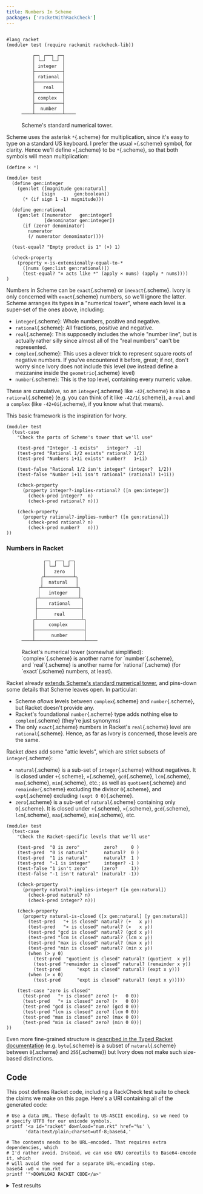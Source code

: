 ```yaml
---
title: Numbers In Scheme
packages: ['racketWithRackCheck']
---
```


```{pipe="bash $setup num.rkt"}
```

```{pipe="./hide"}
#lang racket
(module+ test (require rackunit rackcheck-lib))
```

<figure>

```
    ┌─┐ ┌──┐ ┌─┐
    │ └─┘  └─┘ │
    │ integer  │
    ├──────────┤
    │ rational │
    ├──────────┤
    │   real   │
    ├──────────┤
    │ complex  │
    ├──────────┤
    │  number  │
────┴──────────┴────
```

 <figcaption>
  Scheme's standard numerical tower.
 </figcaption>
</figure>

Scheme uses the asterisk `*`{.scheme} for multiplication, since it's easy to
type on a standard US keyboard. I prefer the usual `×`{.scheme} symbol, for
clarity. Hence we'll define `×`{.scheme} to be `*`{.scheme}, so that both
symbols will mean multiplication:

```{.scheme pipe="./show"}
(define × *)
```

```{pipe="./hide"}
(module+ test
  (define gen:integer
    (gen:let ([magnitude gen:natural]
             [sign       gen:boolean])
      (* (if sign 1 -1) magnitude)))

  (define gen:rational
    (gen:let ([numerator   gen:integer]
              [denominator gen:integer])
      (if (zero? denominator)
        numerator
        (/ numerator denominator))))

  (test-equal? "Empty product is 1" (×) 1)

  (check-property
    (property ×-is-extensionally-equal-to-*
      ([nums (gen:list gen:rational)])
      (test-equal? "× acts like *" (apply × nums) (apply * nums))))
)

```

Numbers in Scheme can be `exact`{.scheme} or `inexact`{.scheme}. Ivory is only
concerned with `exact`{.scheme} numbers, so we'll ignore the latter. Scheme
arranges its types in a "numerical tower", where each level is a super-set of
the ones above, including:

 - `integer`{.scheme}: Whole numbers, positive and negative.
 - `rational`{.scheme}: All fractions, positive and negative.
 - `real`{.scheme}: This supposedly includes the whole "number line", but is
   actually rather silly since almost all of the "real numbers" can't be
   represented.
 - `complex`{.scheme}: This uses a clever trick to represent square roots of
   negative numbers. If you've encountered it before, great; if not, don't worry
   since Ivory does not include this level (we instead define a mezzanine inside
   the `geometric`{.scheme} level)
 - `number`{.scheme}: This is the top level, containing every numeric value.

These are cumulative, so an `integer`{.scheme} like `-42`{.scheme} is also a
`rational`{.scheme} (e.g. you can think of it like `-42/1`{.scheme}), a `real`
and a `complex` (like `-42+0i`{.scheme}, if you know what that means).

This basic framework is the inspiration for Ivory.

```{pipe="./hide"}
(module+ test
  (test-case
    "Check the parts of Scheme's tower that we'll use"

    (test-pred "Integer -1 exists"   integer?  -1)
    (test-pred "Rational 1/2 exists" rational? 1/2)
    (test-pred "Numbers 1+1i exists" number?   1+1i)

    (test-false "Rational 1/2 isn't integer" (integer?  1/2))
    (test-false "Number 1+1i isn't rational" (rational? 1+1i))

    (check-property
      (property integer?-implies-rational? ([n gen:integer])
        (check-pred integer?  n)
        (check-pred rational? n)))

    (check-property
      (property rational?-implies-number? ([n gen:rational])
        (check-pred rational? n)
        (check-pred number?   n)))
))
```

### Numbers in Racket ###

<figure>

```
        ┌─┐ ┌──┐ ┌─┐
        │ └─┘  └─┘ │
        │   zero   │
       ╭┴──────────┴╮
       │  natural   │
      ╭┴────────────┴╮
      │   integer    │
     ╭┴──────────────┴╮
     │    rational    │
     ├────────────────┤
     │      real      │
    ╭┴────────────────┴╮
    │     complex      │
    ├──────────────────┤
    │      number      │
────┴──────────────────┴────
```

 <figcaption>
  Racket's numerical tower (somewhat simplified): `complex`{.scheme} is another
  name for `number`{.scheme}, and `real`{.scheme} is another name for
  `rational`{.scheme} (for `exact`{.scheme} numbers, at least).
 </figcaption>
</figure>

Racket already [extends Scheme's standard numerical
tower](https://docs.racket-lang.org/reference/numbers.html#%28tech._number%29),
and pins-down some details that Scheme leaves open. In particular:

 - Scheme *allows* levels between `complex`{.scheme} and `number`{.scheme}, but
   Racket doesn't provide any.
 - Racket's foundational `number`{.scheme} type adds nothing else to
   `complex`{.scheme} (they're just synonyms)
 - The only `exact`{.scheme} numbers in Racket's `real`{.scheme} level are
   `rational`{.scheme}. Hence, as far as Ivory is concerned, those levels are
   the same.

Racket *does* add some "attic levels", which are strict subsets of
`integer`{.scheme}:

 - `natural`{.scheme} is a sub-set of `integer`{.scheme} without negatives. It
   is closed under `+`{.scheme}, `×`{.scheme}, `gcd`{.scheme}, `lcm`{.scheme},
   `max`{.scheme}, `min`{.scheme}, etc.; as well as `quotient`{.scheme} and
   `remainder`{.scheme} excluding the divisor `0`{.scheme}, and `expt`{.scheme}
   excluding `(expt 0 0)`{.scheme}.
 - `zero`{.scheme} is a sub-set of `natural`{.scheme} containing only
   `0`{.scheme}. It is closed under `+`{.scheme}, `×`{.scheme}, `gcd`{.scheme},
   `lcm`{.scheme}, `max`{.scheme}, `min`{.scheme}, etc.

```{pipe="./hide"}
(module+ test
  (test-case
    "Check the Racket-specific levels that we'll use"

    (test-pred  "0 is zero"         zero?     0 )
    (test-pred  "0 is natural"      natural?  0 )
    (test-pred  "1 is natural"      natural?  1 )
    (test-pred  "-1 is integer"     integer? -1 )
    (test-false "1 isn't zero"     (zero?     1))
    (test-false "-1 isn't natural" (natural? -1))

    (check-property
      (property natural?-implies-integer? ([n gen:natural])
        (check-pred natural? n)
        (check-pred integer? n)))

    (check-property
      (property natural-is-closed ([x gen:natural] [y gen:natural])
        (test-pred   "+ is closed" natural? (+   x y))
        (test-pred   "× is closed" natural? (×   x y))
        (test-pred "gcd is closed" natural? (gcd x y))
        (test-pred "lcm is closed" natural? (lcm x y))
        (test-pred "max is closed" natural? (max x y))
        (test-pred "min is closed" natural? (min x y))
        (when (> y 0)
          (test-pred  "quotient is closed" natural? (quotient  x y))
          (test-pred "remainder is closed" natural? (remainder x y))
          (test-pred      "expt is closed" natural? (expt x y)))
        (when (> x 0)
          (test-pred      "expt is closed" natural? (expt x y)))))

    (test-case "zero is closed"
      (test-pred   "+ is closed" zero? (+   0 0))
      (test-pred   "× is closed" zero? (×   0 0))
      (test-pred "gcd is closed" zero? (gcd 0 0))
      (test-pred "lcm is closed" zero? (lcm 0 0))
      (test-pred "max is closed" zero? (max 0 0))
      (test-pred "min is closed" zero? (min 0 0)))
))
```

Even more fine-grained structure is [described in the Typed Racket
documentation](https://docs.racket-lang.org/ts-reference/type-ref.html#%28part._.Numeric_.Types%29)
(e.g. `byte`{.scheme} is a subset of `natural`{.scheme} between `0`{.scheme} and
`255`{.scheme}) but Ivory does not make such size-based distinctions.

## Code ##

This post defines Racket code, including a RackCheck test suite to check the
claims we make on this page. Here's a URI containing all of the generated code:

```{.unwrap pipe="sh | pandoc -t json"}
# Use a data URL. These default to US-ASCII encoding, so we need to
# specify UTF8 for our unicode symbols.
printf '<a id="racket" download="num.rkt" href="%s' \
       'data:text/plain;charset=utf-8;base64,'

# The contents needs to be URL-encoded. That requires extra dependencies, which
# I'd rather avoid. Instead, we can use GNU coreutils to Base64-encode it, which
# will avoid the need for a separate URL-encoding step.
base64 -w0 < num.rkt
printf '">DOWNLOAD RACKET CODE</a>'
```

<details class="odd">
 <summary>Test results</summary>

```{pipe="./tests"}
```

</details>
